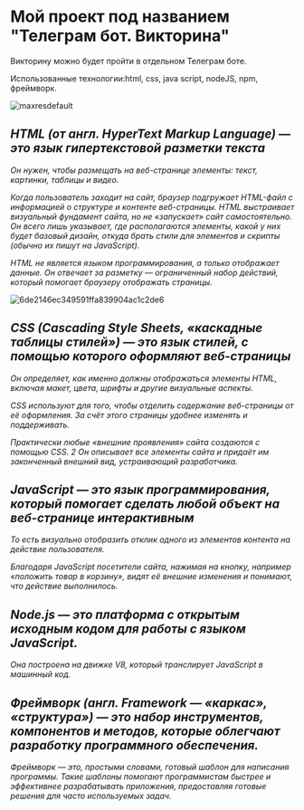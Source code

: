 # Мой проект под названием "Телеграм бот. Викторина"
Викторину можно будет пройти в отдельном Телеграм боте.

Использованные технологии:html, css, java script, nodeJS, npm, фреймворк.

![maxresdefault](https://github.com/user-attachments/assets/f1680ef1-872d-42aa-8a7c-bbf0fe3af6cd)

## *HTML (от англ. HyperText Markup Language) — это язык гипертекстовой разметки текста*
*Он нужен, чтобы размещать на веб-странице элементы: текст, картинки, таблицы и видео.*

*Когда пользователь заходит на сайт, браузер подгружает HTML-файл с информацией о структуре и контенте веб-страницы. HTML выстраивает визуальный фундамент сайта, но не «запускает» сайт самостоятельно. Он всего лишь указывает, где располагаются элементы, какой у них будет базовый дизайн, откуда брать стили для элементов и скрипты (обычно их пишут на JavaScript).*

*HTML не является языком программирования, а только отображает данные. Он отвечает за разметку — ограниченный набор действий, который помогает браузеру отображать страницы.*

![6de2146ec349591ffa839904ac1c2de6](https://github.com/user-attachments/assets/d5e9e51f-00f7-4a74-bda0-bd39b4f22009)


## *CSS (Cascading Style Sheets, «каскадные таблицы стилей») — это язык стилей, с помощью которого оформляют веб-страницы*
*Он определяет, как именно должны отображаться элементы HTML, включая макет, цвета, шрифты и другие визуальные аспекты.*

*CSS используют для того, чтобы отделить содержание веб-страницы от её оформления. За счёт этого страницы удобнее изменять и поддерживать.*

*Практически любые «внешние проявления» сайта создаются с помощью CSS. 2 Он описывает все элементы сайта и придаёт им законченный внешний вид, устраивающий разработчика.*


## *JavaScript — это язык программирования, который помогает сделать любой объект на веб-странице интерактивным* ##
*То есть визуально отобразить отклик одного из элементов контента на действие пользователя.*

*Благодаря JavaScript посетители сайта, нажимая на кнопку, например «положить товар в корзину», видят её внешние изменения и понимают, что действие выполнилось.*

## *Node.js — это платформа с открытым исходным кодом для работы с языком JavaScript.*
*Она построена на движке V8, который транслирует JavaScript в машинный код.*

## *Фреймворк (англ. Framework — «каркас», «структура») — это набор инструментов, компонентов и методов, которые облегчают разработку программного обеспечения.*
*Фреймворк — это, простыми словами, готовый шаблон для написания программы. Такие шаблоны помогают программистам быстрее и эффективнее разрабатывать приложения, предоставляя готовые решения для часто используемых задач.*
